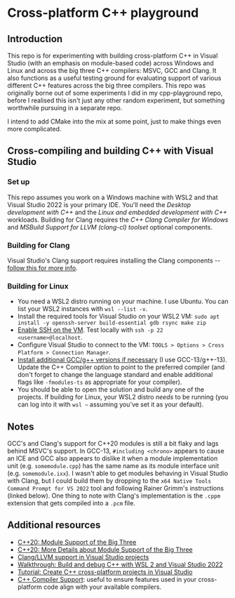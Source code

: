 # Cross-platform C++ playground

## Introduction

This repo is for experimenting with building cross-platform C++ in Visual Studio (with an emphasis on module-based code) across Windows and Linux and across the big three C++ compilers: MSVC, GCC and Clang. It also functions as a useful testing ground for evaluating support of various different C++ features across the big three compilers. This repo was originally borne out of some experiments I did in my cpp-playground repo, before I realised this isn't just any other random experiment, but something worthwhile pursuing in a separate repo.

I intend to add CMake into the mix at some point, just to make things even more complicated.

## Cross-compiling and building C++ with Visual Studio

### Set up

This repo assumes you work on a Windows machine with WSL2 and that Visual Studio 2022 is your primary IDE. You'll need the _Desktop development with C++_ and the _Linux and embedded development with C++_ workloads. Building for Clang requires the _C++ Clang Compiler for Windows_ and _MSBuild Support for LLVM (clang-cl) toolset_ optional components.

### Building for Clang

Visual Studio's Clang support requires installing the Clang components -- [follow this for more info](https://learn.microsoft.com/en-us/cpp/build/clang-support-msbuild?view=msvc-170).

### Building for Linux

* You need a WSL2 distro running on your machine. I use Ubuntu. You can list your WSL2 instances with `wsl --list -v`.
* Install the required tools for Visual Studio on your WSL2 VM: `sudo apt install -y openssh-server build-essential gdb rsync make zip`
* [Enable SSH on the VM](https://jmmv.dev/2022/02/wsl-ssh-access.html). Test locally with `ssh -p 22 <username>@localhost`.
* Configure Visual Studio  to connect to the VM: `TOOLS > Options > Cross Platform > Connection Manager`.
* [Install additional GCC/g++ versions if necessary](https://phoenixnap.com/kb/install-gcc-ubuntu) (I use GCC-13/g++-13). Update the C++ Compiler option to point to the preferred compiler (and don't forget to change the language standard and enable additional flags like `-fmodules-ts` as appropriate for your compiler).
* You should be able to open the solution and build any one of the projects. If building for Linux, your WSL2 distro _needs_ to be running (you can log into it with `wsl ~` assuming you've set it as your default).

## Notes

GCC's and Clang's support for C++20 modules is still a bit flaky and lags behind MSVC's support. In GCC-13, `#including <chrono>` appears to cause an ICE and GCC also appears to dislike it when a module implementation unit (e.g. `somemodule.cpp`) has the same name as its module interface unit (e.g. `somemodule.ixx`). I wasn't able to get modules behaving in Visual Studio with Clang, but I could build them by dropping to the `x64 Native Tools Command Prompt for VS 2022` tool and following Rainer Grimm's instructions (linked below). One thing to note with Clang's implementation is the `.cppm` extension that gets compiled into a `.pcm` file.

## Additional resources

* [C++20: Module Support of the Big Three](https://www.modernescpp.com/index.php/c20-module-support-of-the-big-three-compilers/)
* [C++20: More Details about Module Support of the Big Three](https://www.modernescpp.com/index.php/c20-more-details-about-module-support-of-the-big-three/)
* [Clang/LLVM support in Visual Studio projects](https://learn.microsoft.com/en-us/cpp/build/clang-support-msbuild?view=msvc-170)
* [Walkthrough: Build and debug C++ with WSL 2 and Visual Studio 2022](https://learn.microsoft.com/en-us/cpp/build/walkthrough-build-debug-wsl2?view=msvc-170)
* [Tutorial: Create C++ cross-platform projects in Visual Studio](https://learn.microsoft.com/en-us/cpp/build/get-started-linux-cmake?view=msvc-170)
* [C++ Compiler Support](https://en.cppreference.com/w/cpp/compiler_support): useful to ensure features used in your cross-platform code align with your available compilers.
